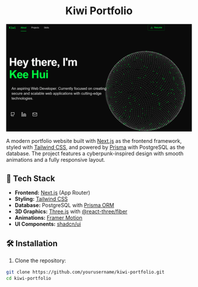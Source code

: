 <p align="center">
  <a href="https://github.com/kiwinoob">
  
  </a>
</p>
<h1 align="center">
  Kiwi Portfolio
</h1>

![Portfolio site preview](./public/portfilo.png)

A modern portfolio website built with [Next.js](https://nextjs.org/) as the frontend framework, styled with [Tailwind CSS](https://tailwindcss.com/), and powered by [Prisma](https://www.prisma.io/) with PostgreSQL as the database. The project features a cyberpunk-inspired design with smooth animations and a fully responsive layout.

## 🚀 Tech Stack

- **Frontend:** [Next.js](https://nextjs.org/) (App Router)
- **Styling:** [Tailwind CSS](https://tailwindcss.com/)
- **Database:** PostgreSQL with [Prisma ORM](https://www.prisma.io/)
- **3D Graphics:** [Three.js](https://threejs.org/) with [@react-three/fiber](https://docs.pmnd.rs/react-three-fiber)
- **Animations:** [Framer Motion](https://www.framer.com/motion/)
- **UI Components:** [shadcn/ui](https://ui.shadcn.com/)

## 🛠️ Installation

1. Clone the repository:

```bash
git clone https://github.com/yourusername/kiwi-portfolio.git
cd kiwi-portfolio

```
